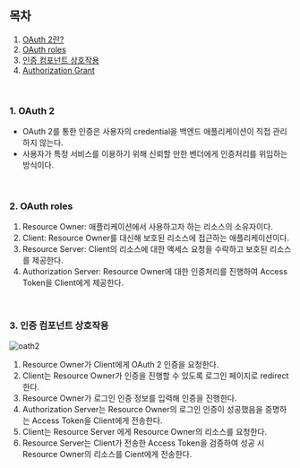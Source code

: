 ## 목차

1. [OAuth 2란?](#1-oauth-2)
2. [OAuth roles](#2-oauth-roles)
3. [인증 컴포넌트 상호작용](#3-인증-컴포넌트-상호작용)
4. [Authorization Grant](#4-authorization-grant)
<br>

### 1. OAuth 2

- OAuth 2를 통한 인증은 사용자의 credential을 백엔드 애플리케이션이 직접 관리하지 않는다.
- 사용자가 특정 서비스를 이용하기 위해 신뢰할 만한 벤더에게 인증처리를 위임하는 방식이다.
<br>

### 2. OAuth roles

1. Resource Owner: 애플리케이션에서 사용하고자 하는 리소스의 소유자이다.
2. Client: Resource Owner를 대신해 보호된 리소스에 접근하는 애플리케이션이다.
3. Resource Server: Client의 리소스에 대한 액세스 요청을 수락하고 보호된 리소스를 제공한다.
4. Authorization Server: Resource Owner에 대한 인증처리를 진행하여 Access Token을 Client에게 제공한다.
<br>

### 3. 인증 컴포넌트 상호작용

![oath2](https://user-images.githubusercontent.com/54367532/204139124-4eb78269-ca05-4242-aab0-a540d5a5843e.png)


1. Resource Owner가 Client에게 OAuth 2 인증을 요청한다.
2. Client는 Resource Owner가 인증을 진행할 수 있도록 로그인 페이지로 redirect 한다.
3. Resource Owner가 로그인 인증 정보를 입력해 인증을 진행한다.
4. Authorization Server는 Resource Owner의 로그인 인증이 성공했음을 증명하는 Access Token을 Client에게 전송한다.
5. Client는 Resource Server 에게 Resource Owner의 리소스를 요청한다.
6. Resource Server는 Client가 전송한 Access Token을 검증하여 성공 시 Resource Owner의 리소스를 Cient에게 전송한다.
